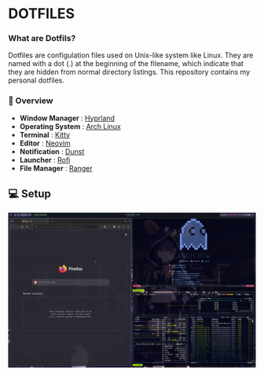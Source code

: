 # DOTFILES

### What are Dotfils?
Dotfiles are configulation files used on Unix-like system like Linux. They are 
named with a dot (.) at the beginning of the filename, which indicate that they
are hidden from normal directory listings. This repository contains my personal
dotfiles.

### 💾 Overview
- **Window Manager** : [Hyprland](https://github.com/hyprwm/Hyprland)
- **Operating System** : [Arch Linux](https://archlinux.org/)
- **Terminal** : [Kitty](https://sw.kovidgoyal.net/kitty/)
- **Editor** : [Neovim](https://neovim.io/https://neovim.io/)
- **Notification** : [Dunst](https://github.com/dunst-project/dunst)
- **Launcher** : [Rofi](https://github.com/davatorium/rofi)
- **File Manager** : [Ranger](https://github.com/ranger/ranger)

## 💻 Setup

![Screenshots](.screenshots/hyprland_scr.png)
## 
